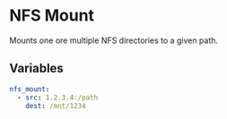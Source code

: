 # NFS Mount

Mounts one ore multiple NFS directories to a given path.

## Variables

```yaml
nfs_mount:
  - src: 1.2.3.4:/path
    dest: /mnt/1234
```
